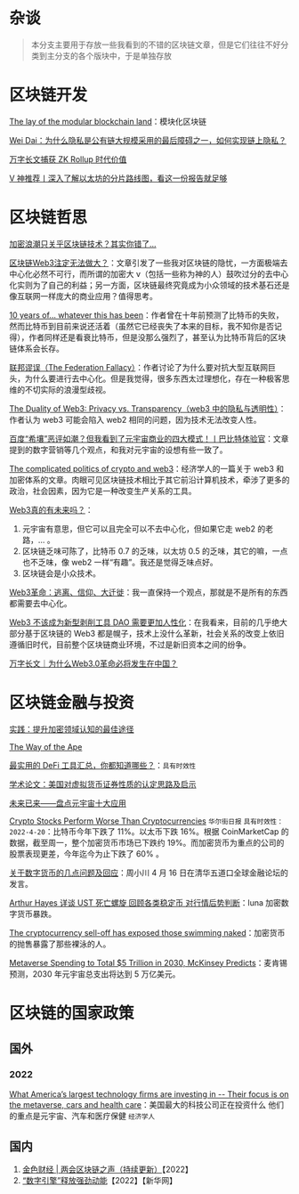 # 杂谈

> 本分支主要用于存放一些我看到的不错的区块链文章，但是它们往往不好分类到主分支的各个版块中，于是单独存放

# 区块链开发

[The lay of the modular blockchain land](https://polynya.medium.com/the-lay-of-the-modular-blockchain-land-d937f7df4884)：模块化区块链

[Wei Dai：为什么隐私是公有链大规模采用的最后障碍之一，如何实现链上隐私？](https://www.8btc.com/article/6730030)

[万字长文捕获 ZK Rollup 时代价值](https://www.8btc.com/article/6748184)

[V 神推荐丨深入了解以太坊的分片路线图，看这一份报告就足够](https://www.8btc.com/article/6755560)

# 区块链哲思

[加密浪潮只关乎区块链技术？其实你错了...](https://zhuanlan.zhihu.com/p/448128885)

[区块链Web3注定无法做大？](https://zhuanlan.zhihu.com/p/466822022)：文章引发了一些我对区块链的隐忧，一方面极端去中心化必然不可行，而所谓的加密大 v（包括一些称为神的人）鼓吹过分的去中心化实则为了自己的利益；另一方面，区块链最终究竟成为小众领域的技术基石还是像互联网一样庞大的商业应用？值得思考。

[10 years of... whatever this has been](https://apenwarr.ca/log/20211117)：作者曾在十年前预测了比特币的失败，然而比特币到目前来说还活着（虽然它已经丧失了本来的目标，我不知你是否记得），作者同样还是看衰比特币，但是没那么强烈了，甚至认为比特币背后的区块链体系会长存。

[联邦谬误（The Federation Fallacy）](https://rosenzweig.io/blog/the-federation-fallacy.html)：作者讨论了为什么要对抗大型互联网巨头，为什么要进行去中心化。但是我觉得，很多东西太过理想化，存在一种极客思维的不切实际的浪漫型歧视。

[The Duality of Web3: Privacy vs. Transparency（web3 中的隐私与透明性）](https://coinsights.substack.com/p/the-duality-of-web3?s=r)：作者认为 web3 可能会陷入 web2 相同的问题，因为技术无法改变人性。

[百度“希壤”恶评如潮？但我看到了元宇宙商业的四大模式！丨巴比特体验官](https://www.8btc.com/article/6741260)：文章提到的数字营销等几个观点，和我对元宇宙的设想有些一致了。

[The complicated politics of crypto and web3](https://www.economist.com/finance-and-economics/2022/04/16/the-complicated-politics-of-crypto-and-web3)：经济学人的一篇关于 web3 和加密体系的文章。肉眼可见区块链技术相比于其它前沿计算机技术，牵涉了更多的政治，社会因素，因为它是一种改变生产关系的工具。

[Web3真的有未来吗？](https://36kr.com/p/1713280462566660)：

1. 元宇宙有意思，但它可以且完全可以不去中心化，但如果它走 web2 的老路，... 。
2. 区块链乏味可陈了，比特币 0.7 的乏味，以太坊 0.5 的乏味，其它的嘛，一点也不乏味，像 web2 一样“有趣”。我还是觉得乏味点好。
3. 区块链会是小众技术。

[Web3革命：逃离、信仰、大迁徙](https://zhuanlan.zhihu.com/p/506058967)：我一直保持一个观点，那就是不是所有的东西都需要去中心化。

[Web3 不该成为新型剥削工具 DAO 需要更加人性化](https://www.jinse.com/blockchain/1449818.html)：在我看来，目前的几乎绝大部分基于区块链的 Web3 都是幌子，技术上没什么革新，社会关系的改变上依旧遵循旧时代，目前整个区块链商业环境，不过是新旧资本之间的纷争。

[万字长文｜为什么Web3.0革命必将发生在中国？](https://www.8btc.com/article/6756604)

# 区块链金融与投资

[实践：提升加密领域认知的最佳途径](https://mp.weixin.qq.com/s/B6vfD7S5s1L3MecO08XgOg)

[The Way of the Ape](https://nosleep.substack.com/p/the-way-of-the-ape)

[最实用的 DeFi 工具汇总，你都知道哪些？](https://mp.weixin.qq.com/s/_IDil6VANrAa4BVR3AD3cA)：```具有时效性```

[学术论文：美国对虚拟货币证券性质的认定思路及启示](https://mp.weixin.qq.com/s/wUbyI8hVBt5kGBnJ4VLjwQ)

[未来已来——盘点元宇宙十大应用](https://www.8btc.com/article/6736554)

[Crypto Stocks Perform Worse Than Cryptocurrencies](https://www.wsj.com/articles/crypto-stocks-perform-worse-than-cryptocurrencies-11650338283?mod=hp_lead_pos6) ```华尔街日报```  ```具有时效性：2022-4-20```：比特币今年下跌了 11%。以太币下跌 16%。根据 CoinMarketCap 的数据，截至周一，整个加密货币市场已下跌约 19%。而加密货币为重点的公司的股票表现更差，今年迄今为止下跌了 60% 。

[关于数字货币的几点问题及回应](https://www.8btc.com/article/6743842)：周小川 4 月 16 日在清华五道口全球金融论坛的发言。

[Arthur Hayes 详谈 UST 死亡螺旋 回顾各类稳定币 对行情后势判断](https://mp.weixin.qq.com/s/wVb16WBh4lz9lqlCvvQdxQ)：luna 加密数字货币暴跌。

[The cryptocurrency sell-off has exposed those swimming naked](https://www.economist.com/leaders/2022/05/18/the-cryptocurrency-sell-off-has-exposed-those-swimming-naked)：加密货币的抛售暴露了那些裸泳的人。

[Metaverse Spending to Total $5 Trillion in 2030, McKinsey Predicts](https://www.wsj.com/articles/metaverse-spending-to-total-5-trillion-in-2030-mckinsey-predicts-11655254794?mod=hp_lista_pos5)：麦肯锡预测，2030 年元宇宙总支出将达到 5 万亿美元。

# 区块链的国家政策

## 国外

### 2022

 [What America’s largest technology firms are investing in -- Their focus is on the metaverse, cars and health care](https://www.economist.com/briefing/2022/01/22/what-americas-largest-technology-firms-are-investing-in)：美国最大的科技公司正在投资什么 他们的重点是元宇宙、汽车和医疗保健 ```经济学人```

## 国内

1. [金色财经 | 两会区块链之声（持续更新）](https://www.jinse.com/blockchain/1181897.html)【2022】
2. [“数字引擎”释放强劲动能](http://www.news.cn/fortune/2022-06/02/c_1128706120.htm)【2022】【新华网】





